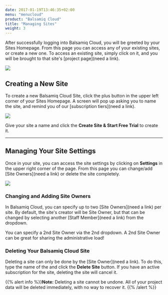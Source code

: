 ```yaml
---
date: 2017-01-19T13:46:35+02:00
menu: "menucloud"
product: "Balsamiq Cloud"
title: "Managing Sites"
weight: 3
---
```


After successfully logging into Balsamiq Cloud, you will be greeted by your Sites Homepage. From this page you can access any of your existing sites, or create a new one. To access an existing site, simply click on it, and you will be brought to that site's [project page](need a link).

![](//media.balsamiq.com/img/support/docs/cloud/sites-homepage.png)

## Creating a New Site

To create a new Balsamiq Cloud Site, click the plus button in the upper left corner of your Sites Homepage. A screen will pop up asking you to name the site, and remind you of our [subscription tiers](need a link).

![](//media.balsamiq.com/img/support/docs/cloud/create-new-site.png)

Give your site a name and click the **Create Site & Start Free Trial** to create it.

---

## Managing Your Site Settings

Once in your site, you can access the site settings by clicking on **Settings** in the upper right corner of the page. From this page you can change/add [Site Owners](need a link) or delete the site completely.

![](//media.balsamiq.com/img/support/docs/cloud/site-settings.png)

### Changing and Adding Site Owners

In Balsamiq Cloud, you can specify up to two [Site Owners](need a link) per site. By default, the site's creator will be Site Owner, but that can be changed by selecting another [Staff Member](need a link) from the dropdown.

You can specify a 2nd Site Owner via the 2nd dropdown. A 2nd Site Owner can be great for sharing the administrative load!

### Deleting Your Balsamiq Cloud Site

Deleting a site can only be done by the [Site Owner](need a link). To do this, type the name of the and click the **Delete Site** button. If you have an active subscription for the site, deleting the site will cancel it.

{{% alert info %}}**Note:** Deleting a site cannot be undone. All of your project data will be deleted immediately, with no way to recover it. {{% /alert %}}